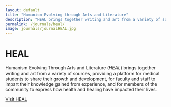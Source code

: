 ```yaml
---
layout: default
title: "Humanism Evolving through Arts and Literature"
description: "HEAL brings together writing and art from a variety of sources, providing a platform for medical students to share their growth and development."
permalink: /journals/heal/
image: journals/journalHEAL.jpg
---
```


# HEAL

Humanism Evolving Through Arts and Literature (*HEAL*) brings together writing and art from a variety of sources, providing a platform for medical students to share their growth and development, for faculty and staff to impart their knowledge gained from experience, and for members of the community to express how health and healing have impacted their lives.

[Visit HEAL](https://journals.flvc.org/heal)
